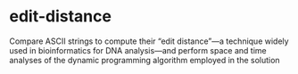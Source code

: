 # edit-distance
Compare ASCII strings to compute their “edit distance”—a technique widely used in bioinformatics for DNA analysis—and perform space and time analyses of the dynamic programming algorithm employed in the solution
